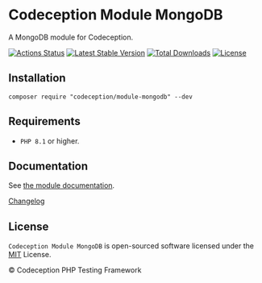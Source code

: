 # Codeception Module MongoDB

A MongoDB module for Codeception.

[![Actions Status](https://github.com/Codeception/module-mongodb/workflows/CI/badge.svg)](https://github.com/Codeception/module-mongodb/actions)
[![Latest Stable Version](https://poser.pugx.org/codeception/module-mongodb/v/stable)](https://github.com/Codeception/module-mongodb/releases)
[![Total Downloads](https://poser.pugx.org/codeception/module-mongodb/downloads)](https://packagist.org/packages/codeception/module-mongodb)
[![License](https://poser.pugx.org/codeception/module-mongodb/license)](/LICENSE)

## Installation

```
composer require "codeception/module-mongodb" --dev
```

## Requirements

* `PHP 8.1` or higher.

## Documentation

See [the module documentation](https://codeception.com/docs/modules/MongoDb).

[Changelog](https://github.com/Codeception/module-mongodb/releases)

## License

`Codeception Module MongoDB` is open-sourced software licensed under the [MIT](/LICENSE) License.

© Codeception PHP Testing Framework
